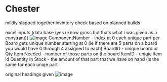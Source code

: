 # Chester
mildly slapped together invintory check based on planned builds

excel inputs (data base (yes i know gross but thats what i was given as a constrant))
![image](https://user-images.githubusercontent.com/60269765/133912981-eff21f76-7815-4aac-b3d3-507e9da446ab.png)
ComponentNumber - index at 0 each unique part per Board gets unique number starting at 0 (ie if there are 5 parts on a board you would have 0 through 4 assigned to each)
BoardID - unique board id
Qty Item Needed - number of those parts on the board
ItemID - uniqie item id
Quantity In Stock - the amount of that part that we have on hand (is the same for each uniqe part

original headings given
![image](https://user-images.githubusercontent.com/60269765/133912912-fc735e26-401c-4967-8fee-4c270877b3e7.png)
